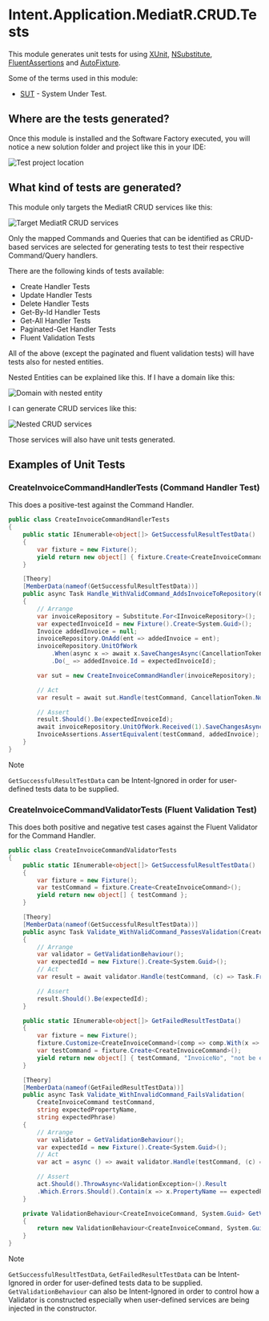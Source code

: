 # Intent.Application.MediatR.CRUD.Tests

This module generates unit tests for using [XUnit](https://xunit.net/), [NSubstitute](https://nsubstitute.github.io/), [FluentAssertions](https://fluentassertions.com/) and [AutoFixture](https://autofixture.github.io/).

Some of the terms used in this module:
- [SUT](http://xunitpatterns.com/SUT.html) - System Under Test.

## Where are the tests generated?

Once this module is installed and the Software Factory executed, you will notice a new solution folder and project like this in your IDE:

![Test project location](images/test-project-location-in-solution.png)

## What kind of tests are generated?

This module only targets the MediatR CRUD services like this:

![Target MediatR CRUD services](images/mediatr-crud-services-target.png)

Only the mapped Commands and Queries that can be identified as CRUD-based services are selected for generating tests to test their respective Command/Query handlers.

There are the following kinds of tests available:

- Create Handler Tests
- Update Handler Tests
- Delete Handler Tests
- Get-By-Id Handler Tests
- Get-All Handler Tests
- Paginated-Get Handler Tests
- Fluent Validation Tests

All of the above (except the paginated and fluent validation tests) will have tests also for nested entities.

Nested Entities can be explained like this. If I have a domain like this:

![Domain with nested entity](images/domain-with-nested-entity.png)

I can generate CRUD services like this:

![Nested CRUD services](images/nested-crud-services.png)

Those services will also have unit tests generated.

## Examples of Unit Tests

### CreateInvoiceCommandHandlerTests (Command Handler Test)

This does a positive-test against the Command Handler.

```csharp
public class CreateInvoiceCommandHandlerTests
{
    public static IEnumerable<object[]> GetSuccessfulResultTestData()
    {
        var fixture = new Fixture();
        yield return new object[] { fixture.Create<CreateInvoiceCommand>() };
    }

    [Theory]
    [MemberData(nameof(GetSuccessfulResultTestData))]
    public async Task Handle_WithValidCommand_AddsInvoiceToRepository(CreateInvoiceCommand testCommand)
    {
        // Arrange
        var invoiceRepository = Substitute.For<IInvoiceRepository>();
        var expectedInvoiceId = new Fixture().Create<System.Guid>();
        Invoice addedInvoice = null;
        invoiceRepository.OnAdd(ent => addedInvoice = ent);
        invoiceRepository.UnitOfWork
            .When(async x => await x.SaveChangesAsync(CancellationToken.None))
            .Do(_ => addedInvoice.Id = expectedInvoiceId);

        var sut = new CreateInvoiceCommandHandler(invoiceRepository);

        // Act
        var result = await sut.Handle(testCommand, CancellationToken.None);

        // Assert
        result.Should().Be(expectedInvoiceId);
        await invoiceRepository.UnitOfWork.Received(1).SaveChangesAsync();
        InvoiceAssertions.AssertEquivalent(testCommand, addedInvoice);
    }
}
```

> [!NOTE]
>
> `GetSuccessfulResultTestData` can be Intent-Ignored in order for user-defined tests data to be supplied.

### CreateInvoiceCommandValidatorTests (Fluent Validation Test)

This does both positive and negative test cases against the Fluent Validator for the Command Handler.

```csharp
public class CreateInvoiceCommandValidatorTests
{
    public static IEnumerable<object[]> GetSuccessfulResultTestData()
    {
        var fixture = new Fixture();
        var testCommand = fixture.Create<CreateInvoiceCommand>();
        yield return new object[] { testCommand };
    }

    [Theory]
    [MemberData(nameof(GetSuccessfulResultTestData))]
    public async Task Validate_WithValidCommand_PassesValidation(CreateInvoiceCommand testCommand)
    {
        // Arrange
        var validator = GetValidationBehaviour();
        var expectedId = new Fixture().Create<System.Guid>();
        // Act
        var result = await validator.Handle(testCommand, (c) => Task.FromResult(expectedId), CancellationToken.None);

        // Assert
        result.Should().Be(expectedId);
    }

    public static IEnumerable<object[]> GetFailedResultTestData()
    {
        var fixture = new Fixture();
        fixture.Customize<CreateInvoiceCommand>(comp => comp.With(x => x.InvoiceNo, () => default));
        var testCommand = fixture.Create<CreateInvoiceCommand>();
        yield return new object[] { testCommand, "InvoiceNo", "not be empty" };
    }

    [Theory]
    [MemberData(nameof(GetFailedResultTestData))]
    public async Task Validate_WithInvalidCommand_FailsValidation(
        CreateInvoiceCommand testCommand,
        string expectedPropertyName,
        string expectedPhrase)
    {
        // Arrange
        var validator = GetValidationBehaviour();
        var expectedId = new Fixture().Create<System.Guid>();
        // Act
        var act = async () => await validator.Handle(testCommand, (c) => Task.FromResult(expectedId), CancellationToken.None);

        // Assert
        act.Should().ThrowAsync<ValidationException>().Result
        .Which.Errors.Should().Contain(x => x.PropertyName == expectedPropertyName && x.ErrorMessage.Contains(expectedPhrase));
    }

    private ValidationBehaviour<CreateInvoiceCommand, System.Guid> GetValidationBehaviour()
    {
        return new ValidationBehaviour<CreateInvoiceCommand, System.Guid>(new[] { new CreateInvoiceCommandValidator() });
    }
}
```

> [!NOTE]
>
> `GetSuccessfulResultTestData`, `GetFailedResultTestData` can be Intent-Ignored in order for user-defined tests data to be supplied. `GetValidationBehaviour` can also be Intent-Ignored in order to control how a Validator is constructed especially when user-defined services are being injected in the constructor.
